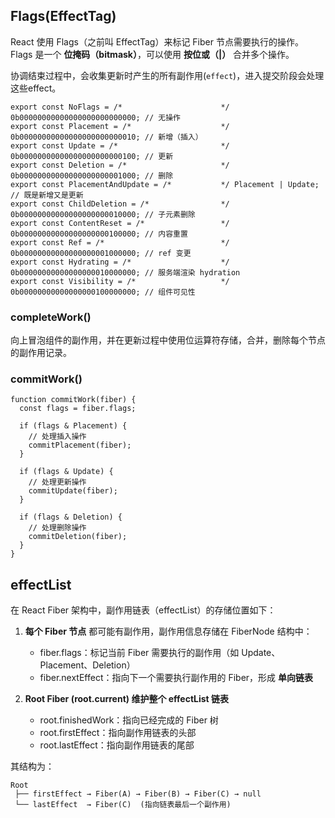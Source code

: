 ## Flags(EffectTag)
React 使用 Flags（之前叫 EffectTag）来标记 Fiber 节点需要执行的操作。Flags 是一个 **位掩码（bitmask）**，可以使用 **按位或（|）** 合并多个操作。

协调结束过程中，会收集更新时产生的所有副作用(`effect`)，进入提交阶段会处理这些effect。

```tsx
export const NoFlags = /*                      */ 0b00000000000000000000000000; // 无操作
export const Placement = /*                    */ 0b00000000000000000000000010; // 新增（插入）
export const Update = /*                       */ 0b00000000000000000000000100; // 更新
export const Deletion = /*                     */ 0b00000000000000000000001000; // 删除
export const PlacementAndUpdate = /*           */ Placement | Update;           // 既是新增又是更新
export const ChildDeletion = /*                */ 0b00000000000000000000010000; // 子元素删除
export const ContentReset = /*                 */ 0b00000000000000000000100000; // 内容重置
export const Ref = /*                          */ 0b00000000000000000001000000; // ref 变更
export const Hydrating = /*                    */ 0b00000000000000000010000000; // 服务端渲染 hydration
export const Visibility = /*                   */ 0b00000000000000000100000000; // 组件可见性
```

### completeWork() 
向上冒泡组件的副作用，并在更新过程中使用位运算符存储，合并，删除每个节点的副作用记录。
### commitWork()
```tsx
function commitWork(fiber) {
  const flags = fiber.flags;

  if (flags & Placement) {
    // 处理插入操作
    commitPlacement(fiber);
  }
  
  if (flags & Update) {
    // 处理更新操作
    commitUpdate(fiber);
  }
  
  if (flags & Deletion) {
    // 处理删除操作
    commitDeletion(fiber);
  }
}
```

## effectList
在 React Fiber 架构中，副作用链表（effectList）的存储位置如下：

1. **每个 Fiber 节点** 都可能有副作用，副作用信息存储在 FiberNode 结构中：
	- fiber.flags：标记当前 Fiber 需要执行的副作用（如 Update、Placement、Deletion）
	- fiber.nextEffect：指向下一个需要执行副作用的 Fiber，形成 **单向链表**

2. **Root Fiber (root.current) 维护整个 effectList 链表**
	- root.finishedWork：指向已经完成的 Fiber 树
	- root.firstEffect：指向副作用链表的头部
	- root.lastEffect：指向副作用链表的尾部

其结构为：
```tsx
Root
 ├── firstEffect → Fiber(A) → Fiber(B) → Fiber(C) → null
 └── lastEffect  → Fiber(C)  (指向链表最后一个副作用)
```